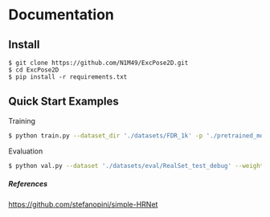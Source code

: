 # Documentation

## Install

```
$ git clone https://github.com/N1M49/ExcPose2D.git
$ cd ExcPose2D
$ pip install -r requirements.txt
```

## Quick Start Examples

Training
```bash
$ python train.py --dataset_dir './datasets/FDR_1k' -p './pretrained_models/pose_hrnet_w48_384x288.pth' --vis_enabled False
```

Evaluation

```bash
$ python val.py --dataset './datasets/eval/RealSet_test_debug' --weights './experiments/archived/Vis0_FDR_15k_best.pth' --pck_thr 0.05
```




##### References

https://github.com/stefanopini/simple-HRNet





